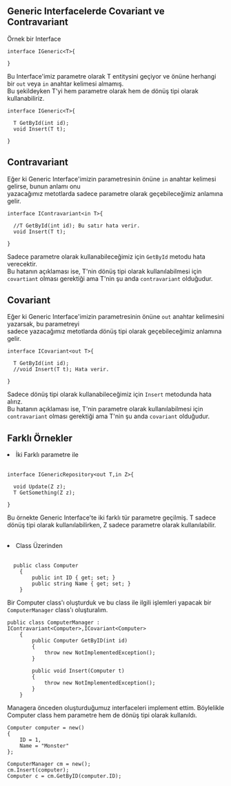 
## Generic Interfacelerde Covariant ve Contravariant

Örnek bir Interface
```
interface IGeneric<T>{

}
```
Bu Interface'imiz parametre olarak T entitysini geçiyor ve önüne herhangi bir ``` out ``` veya ``` in ``` anahtar kelimesi almamış.<br>
Bu şekildeyken T'yi hem parametre olarak hem de dönüş tipi olarak kullanabiliriz.

```
interface IGeneric<T>{

  T GetById(int id);
  void Insert(T t);

}
```

## Contravariant 
Eğer ki Generic Interface'imizin parametresinin önüne ``` in ``` anahtar kelimesi gelirse, bunun anlamı onu <br>
yazacağımız metotlarda sadece parametre olarak geçebileceğimiz anlamına gelir.

```
interface IContravariant<in T>{

  //T GetById(int id); Bu satır hata verir.
  void Insert(T t);

}
```
Sadece parametre olarak kullanabileceğimiz için ``` GetById ``` metodu hata verecektir. <br>
Bu hatanın açıklaması ise, T'nin dönüş tipi olarak kullanılabilmesi için ``` covartiant ``` olması gerektiği ama T'nin şu anda ``` contravariant ``` olduğudur.

## Covariant 
Eğer ki Generic Interface'imizin parametresinin önüne ``` out ``` anahtar kelimesini yazarsak, bu parametreyi <br>
sadece yazacağımız metotlarda dönüş tipi olarak geçebileceğimiz anlamına gelir.

```
interface ICovariant<out T>{
  
  T GetById(int id);
  //void Insert(T t); Hata verir.
  
}
```
Sadece dönüş tipi olarak kullanabileceğimiz için ``` Insert ``` metodunda hata alırız. <br>
Bu hatanın açıklaması ise, T'nin parametre olarak kullanılabilmesi için ``` contravariant ``` olması gerektiği ama T'nin şu anda ``` covariant ``` olduğudur.


## Farklı Örnekler

<li>İki Farklı parametre ile</li><br>

```
interface IGenericRepository<out T,in Z>{
   
  void Update(Z z);
  T GetSomething(Z z);
  
}
```
Bu örnekte Generic Interface'te iki farklı tür parametre geçilmiş. T sadece dönüş tipi olarak kullanılabilirken, Z sadece parametre olarak kullanılabilir.<br>
<br>

<li>Class Üzerinden</li><br>

```
  public class Computer
    {
        public int ID { get; set; }
        public string Name { get; set; }
    }
```
Bir Computer class'ı oluşturduk ve bu class ile ilgili işlemleri yapacak bir ``` ComputerManager ``` class'ı oluşturalım.

```
public class ComputerManager : IContravariant<Computer>,ICovariant<Computer> 
    {
        public Computer GetByID(int id)
        {
            throw new NotImplementedException();
        }

        public void Insert(Computer t)
        {
            throw new NotImplementedException();
        }
    }
```
Managera önceden oluşturduğumuz interfaceleri implement ettim. Böylelikle Computer class hem parametre hem de dönüş tipi olarak kullanıldı.

```
Computer computer = new()
{
    ID = 1,
    Name = "Monster"
};

ComputerManager cm = new();
cm.Insert(computer);
Computer c = cm.GetByID(computer.ID);
```



